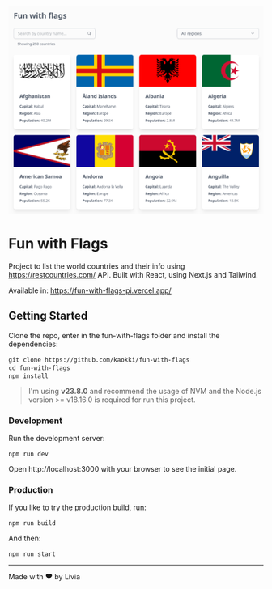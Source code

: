![Fun with flags screenshot](public/flags-screenshot.png)

# Fun with Flags

Project to list the world countries and their info using https://restcountries.com/ API.
Built with React, using Next.js and Tailwind.

Available in: https://fun-with-flags-pi.vercel.app/

## Getting Started

Clone the repo, enter in the fun-with-flags folder and install the dependencies:

```
git clone https://github.com/kaokki/fun-with-flags
cd fun-with-flags
npm install
```

> I'm using **v23.8.0** and recommend the usage of NVM and the Node.js version >= v18.16.0 is required for run this project.

### Development

Run the development server:

```
npm run dev
```

Open http://localhost:3000 with your browser to see the initial page.

### Production

If you like to try the production build, run:

```
npm run build
```

And then:

```
npm run start
```
---

Made with ♥️ by Livia